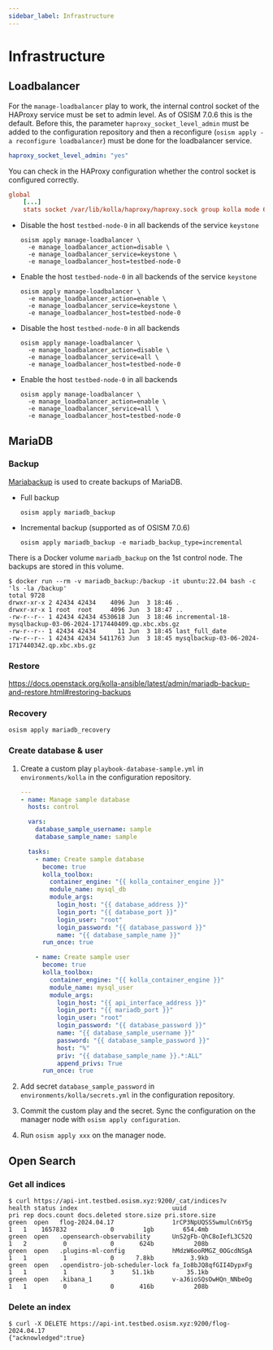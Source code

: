 ```yaml
---
sidebar_label: Infrastructure
---
```


# Infrastructure

## Loadbalancer

For the `manage-loadbalancer` play to work, the internal control socket
of the HAProxy service must be set to admin level. As of OSISM 7.0.6 this
is the default. Before this, the parameter `haproxy_socket_level_admin` must
be added to the configuration repository and then a reconfigure
(`osism apply -a reconfigure loadbalancer`) must be done for the loadbalancer
service.

```yaml title="environments/kolla/configuration.yml"
haproxy_socket_level_admin: "yes"
```

You can check in the HAProxy configuration whether the control socket is
configured correctly.

```ini title="/etc/kolla/haproxy/haproxy.cfg"
global
    [...]
    stats socket /var/lib/kolla/haproxy/haproxy.sock group kolla mode 660 level admin
```

* Disable the host `testbed-node-0` in all backends of the service `keystone `

  ```
  osism apply manage-loadbalancer \
    -e manage_loadbalancer_action=disable \
    -e manage_loadbalancer_service=keystone \
    -e manage_loadbalancer_host=testbed-node-0
  ```

* Enable the host `testbed-node-0` in all backends of the service `keystone `

  ```
  osism apply manage-loadbalancer \
    -e manage_loadbalancer_action=enable \
    -e manage_loadbalancer_service=keystone \
    -e manage_loadbalancer_host=testbed-node-0
  ```

* Disable the host `testbed-node-0` in all backends

  ```
  osism apply manage-loadbalancer \
    -e manage_loadbalancer_action=disable \
    -e manage_loadbalancer_service=all \
    -e manage_loadbalancer_host=testbed-node-0
  ```

* Enable the host `testbed-node-0` in all backends

  ```
  osism apply manage-loadbalancer \
    -e manage_loadbalancer_action=enable \
    -e manage_loadbalancer_service=all \
    -e manage_loadbalancer_host=testbed-node-0
  ```

## MariaDB

### Backup

[Mariabackup](https://mariadb.com/kb/en/mariabackup-overview/)  is used to create backups
of MariaDB.

* Full backup

  ```
  osism apply mariadb_backup
  ```

* Incremental backup (supported as of OSISM 7.0.6)

  ```
  osism apply mariadb_backup -e mariadb_backup_type=incremental
  ```

There is a Docker volume `mariadb_backup` on the 1st control node. The backups
are stored in this volume.

```
$ docker run --rm -v mariadb_backup:/backup -it ubuntu:22.04 bash -c 'ls -la /backup'
total 9728
drwxr-xr-x 2 42434 42434    4096 Jun  3 18:46 .
drwxr-xr-x 1 root  root     4096 Jun  3 18:47 ..
-rw-r--r-- 1 42434 42434 4530618 Jun  3 18:46 incremental-18-mysqlbackup-03-06-2024-1717440409.qp.xbc.xbs.gz
-rw-r--r-- 1 42434 42434      11 Jun  3 18:45 last_full_date
-rw-r--r-- 1 42434 42434 5411763 Jun  3 18:45 mysqlbackup-03-06-2024-1717440342.qp.xbc.xbs.gz
```

### Restore

https://docs.openstack.org/kolla-ansible/latest/admin/mariadb-backup-and-restore.html#restoring-backups

### Recovery

```
osism apply mariadb_recovery
```

### Create database & user

1. Create a custom play `playbook-database-sample.yml` in `environments/kolla` in
   the configuration repository.

   ```yaml
   ---
   - name: Manage sample database
     hosts: control

     vars:
       database_sample_username: sample
       database_sample_name: sample

     tasks:
       - name: Create sample database
         become: true
         kolla_toolbox:
           container_engine: "{{ kolla_container_engine }}"
           module_name: mysql_db
           module_args:
             login_host: "{{ database_address }}"
             login_port: "{{ database_port }}"
             login_user: "root"
             login_password: "{{ database_password }}"
             name: "{{ database_sample_name }}"
         run_once: true

       - name: Create sample user
         become: true
         kolla_toolbox:
           container_engine: "{{ kolla_container_engine }}"
           module_name: mysql_user
           module_args:
             login_host: "{{ api_interface_address }}"
             login_port: "{{ mariadb_port }}"
             login_user: "root"
             login_password: "{{ database_password }}"
             name: "{{ database_sample_username }}"
             password: "{{ database_sample_password }}"
             host: "%"
             priv: "{{ database_sample_name }}.*:ALL"
             append_privs: True
         run_once: true
   ```

2. Add secret `database_sample_password` in `environments/kolla/secrets.yml` in the
   configuration repository.

3. Commit the custom play and the secret. Sync the configuration on the manager
   node with `osism apply configuration`.

4. Run `osism apply xxx` on the manager node.

## Open Search

### Get all indices

```
$ curl https://api-int.testbed.osism.xyz:9200/_cat/indices?v
health status index                          uuid                   pri rep docs.count docs.deleted store.size pri.store.size
green  open   flog-2024.04.17                1rCP3NpUQSS5wmulCn6Y5g   1   1    1657832            0        1gb        654.4mb
green  open   .opensearch-observability      UnS2gFb-QhC8oIefL3C52Q   1   2          0            0       624b           208b
green  open   .plugins-ml-config             hMdzW6ooRMGZ_0OGcdNSgA   1   1          1            0      7.8kb          3.9kb
green  open   .opendistro-job-scheduler-lock fa_Io8bJQ8qfGII4DypxFg   1   1          1            3     51.1kb         35.1kb
green  open   .kibana_1                      v-aJ6ioSQsOwHQn_NNbeOg   1   1          0            0       416b           208b
```

### Delete an index

```
$ curl -X DELETE https://api-int.testbed.osism.xyz:9200/flog-2024.04.17
{"acknowledged":true}
```
